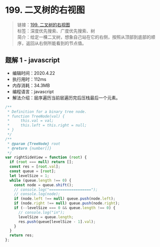 # 199. 二叉树的右视图

> 链接：[199. 二叉树的右视图](https://leetcode-cn.com/problems/binary-tree-right-side-view/)  
> 标签：深度优先搜索、广度优先搜索、树  
> 简介：给定一棵二叉树，想象自己站在它的右侧，按照从顶部到底部的顺序，返回从右侧所能看到的节点值。

## 题解 1 - javascript

- 编辑时间：2020.4.22
- 执行用时：112ms
- 内存消耗：34.3MB
- 编程语言：javascript
- 解法介绍：层序遍历当前层遍历完后压栈最后一个元素。

```javascript
/**
 * Definition for a binary tree node.
 * function TreeNode(val) {
 *     this.val = val;
 *     this.left = this.right = null;
 * }
 */
/**
 * @param {TreeNode} root
 * @return {number[]}
 */
var rightSideView = function (root) {
  if (root === null) return [];
  const res = [root.val];
  const queue = [root];
  let levelSize = 1;
  while (queue.length !== 0) {
    const node = queue.shift();
    // console.log("===================");
    // console.log(node);
    if (node.left !== null) queue.push(node.left);
    if (node.right !== null) queue.push(node.right);
    if (--levelSize === 0 && queue.length !== 0) {
      // console.log("in");
      levelSize = queue.length;
      res.push(queue[levelSize - 1].val);
    }
  }
  return res;
};
```

